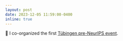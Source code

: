 ```yaml
---
layout: post
date: 2023-12-05 11:59:00-0400
inline: true
---
```

📜 I co-organized the first [Tübingen pre-NeurIPS event](https://institute-tue.ellis.eu/en/events/tubingen-neurips-fest-2023).
